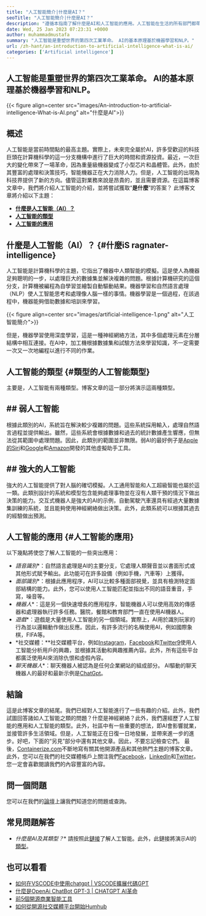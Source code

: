 ```yaml
---
title: "人工智能簡介|什麼是AI？" 
seoTitle: "人工智能簡介|什麼是AI？" 
description: "遵循本指南了解什麼是AI和人工智能的應用。人工智能在生活的所有部門都帶來了一場革命。" 
date: Wed, 25 Jan 2023 07:23:31 +0000
author: muhammadmustafa
summary: "人工智能是重塑世界的第四次工業革命。 AI的基本原理基於機器學習和NLP。" 
url: /zh-hant/an-introduction-to-artificial-intelligence-what-is-ai/
categories: ['Artificial intelligence']
---
```


## 人工智能是重塑世界的第四次工業革命。 AI的基本原理基於機器學習和NLP。

{{< figure align=center src="images/An-introduction-to-artificial-intelligence-What-is-AI.png" alt="什麼是AI">}}


## 概述
人工智能是當前時間點的最高主題。實際上，未來完全屬於AI，許多受歡迎的科技巨頭在計算機科學的這一分支機構中進行了巨大的時間和資源投資。最近，一次巨大的變化帶來了一場革命，因為重量級機器變成了小型芯片和晶體管。此外，由於其豐富的處理和決策技巧，智能機器正在大力消除人力。但是，人工智能的出現為科技界提供了新的方向。儘管這對業務來說是昂貴的，並且需要資源。在這篇博客文章中，我們將介紹人工智能的介紹，並將嘗試獲取“**是什麼**”的答案？
此博客文章將介紹以下主題：
* [**什麼是人工智能（AI）？**][1]
* [**人工智能的類型**][2]
* **[人工智能的應用][3]**

## 什麼是人工智能（AI）？   {#什麼iS ragnater-intelligence}
人工智能是計算機科學的主題，它指出了機器中人類智能的模擬。這是使人為機器足夠聰明的一步，以處理巨大的數據集並解決複雜的問題。根據計算機研究的這個分支，計算機被編程為自學習並繪製自動驅動結果。機器學習和自然語言處理（NLP）使人工智能思考和處理像人腦一樣的事情。機器學習是一個過程，在該過程中，機器能夠借助數據和培訓來學習。

{{< figure align=center src="images/artificial-intelligence-1.png" alt="人工智能簡介">}}

但是，機器學習使用深度學習，這是一種神經網絡方法，其中多個處理元素在分層結構中相互連接。在AI中，加工機根據數據集和試驗方法來學習知識，不一定需要一次又一次地編程以進行不同的作業。

## 人工智能的類型 {#類型的人工智能類型}
主要是，人工智能有兩種類型。博客文章的這一部分將演示這兩種類型。

## ## 弱人工智能
根據此類別的AI，系統旨在解決較少複雜的問題。這些系統採用輸入，處理自然語言過程並提供輸出。雖然，這些系統會根據數據和過去的統計數據產生響應，但無法從其範圍中處理問題。因此，此類別的範圍並非無限。弱AI的最好例子是[Apple的Siri][4]和[Google][5]和[Amazon][6]開發的其他虛擬助手工具。

## ## 強大的人工智能
強大的人工智能提供了對人腦的確切模擬。人工通用智能和人工超級智能也屬於這一類。此類別設計的系統和模型包含能夠處理事物並在沒有人類干預的情況下做出決策的能力。交互式機器人是強大的AI的示例，自動駕駛汽車還具有經過大量數據集訓練的系統，並且能夠使用神經網絡做出決策。此外，此類系統可以根據其過去的經驗做出預測。

## **人工智能的應用** {#人工智能的應用}
以下幾點將使您了解人工智能的一些突出應用：
* *語音識別**：自然語言處理是AI的主要分支，它處理人類聲音並以書面形式或其他形式賦予輸出。此功能可在許多設備（例如手機，汽車等）上獲得。
* *面部識別**：根據此應用程序，AI可以比較多種面部視覺，並具有檢測特定面部結構的能力。此外，您可以使用人工智能匹配並指出不同的語音重音，手寫，噪音等。
* *機器人**：這是另一個快速增長的應用程序，智能機器人可以使用高效的傳感器和處理器執行許多任務。醫院，餐館和教育部門一直在使用AI機器人。
* *遊戲**：遊戲是大量使用人工智能的另一個領域。實際上，AI用於識別玩家的行為並以邏輯動作做出反應。因此，有許多流行的名稱使用AI，例如國際象棋，FIFA等。
* *社交媒體：**社交媒體平台，例如[Instagram][7]，[Facebook][8]和[Twitter][9][9]使用人工智能分析用戶的興趣，並根據其活動和興趣推薦內容。此外，所有這些平台都廣泛使用AI來消除仇恨和虛假內容。
* *聊天機器人**：聊天機器人被認為是任何企業網站的組成部分。 AI驅動的聊天機器人的最好和最新示例是[ChatGpt][10]。

## 結論
這是此博客文章的結尾。我們已經對人工智能進行了一些有趣的介紹。此外，我們試圖回答諸如人工智能之類的問題？什麼是神經網絡？此外，我們還經歷了人工智能的應用和人工智能的類型。此外，社區中有一些重要的想法，即AI會影響就業，並接管許多生活領域。但是，人工智能正在日復一日地發展，並帶來進一步的進步。好吧，下面的“另見”部分中還有其他文章。因此，不要忘記檢查它們。
最後，[Containerize.com][11]不斷地寫有關其他開源產品和其他熱門主題的博客文章。此外，您可以在我們的社交媒體帳戶上關注我們[Facebook][12]，[LinkedIn][13]和[Twitter][14]。您一定會喜歡閱讀我們的內容豐富的內容。

## 問一個問題
您可以在我們的[論壇][15]上讓我們知道您的問題或查詢。

## 常見問題解答
* *什麼是AI及其類型？**
請按照此[鏈接][1]了解人工智能。此外，此鏈接將演示AI的[類型][2]。

## 也可以看看
  * [如何在VSCODE中使用chatgpt | VSCODE擴展代碼GPT][16]
  * [什麼是OpenAi ChatBot GPT-3 | CHATGPT AI革命][10]
  * [前5個開源商業智能工具][17]
  * [如何從開源社交媒體平台開始Humhub][18]

  
[1]: #What-is-Artificial-Intelligence
[2]: #Types-of-Artificial-Intelligence
[3]: #Applications-of-Artificial-Intelligence
[4]: https://www.apple.com/siri/
[5]: https://assistant.google.com/
[6]: https://www.google.com/search?q=amazon+alexa&rlz=1C5CHFA_enPK998PK998&oq=amazon&aqs=chrome.0.0i67j46i67i199i433i465j0i67l2j0i67i433j69i60l3.2098j0j7&sourceid=chrome&ie=UTF-8
[7]: https://instagram.com/
[8]: https://www.facebook.com/
[9]: https://twitter.com/home
[10]: https://blog.containerize.com/artificial-intelligence/what-is-openai-chatbot-gpt-3-chatgpt-an-ai-revolution/
[11]: https://www.containerize.com/
[12]: https://web.facebook.com/containerize
[13]: https://www.linkedin.com/company/containerize/
[14]: https://twitter.com/containerize_co
[15]: https://forum.containerize.com/
[16]: https://blog.containerize.com/artificial-intelligence/how-to-use-chatgpt-in-vscode-the-vscode-extension-codegpt/
[17]: https://blog.containerize.com/business-intelligence-software/top-5-open-source-business-intelligence-solutions-of-2021/]
[18]: https://blog.containerize.com/social-network-platforms/how-to-start-with-open-source-social-media-platform-humhub/
